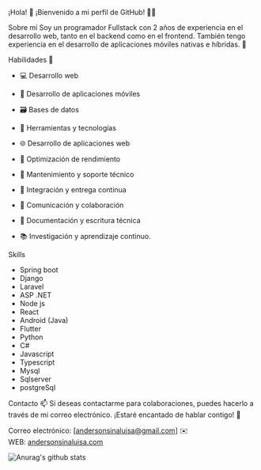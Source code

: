 ¡Hola! 👋
¡Bienvenido a mi perfil de GitHub! 👨‍💻

Sobre mí
Soy un programador Fullstack con 2 años de experiencia en el desarrollo web, tanto en el backend como en el frontend. También tengo experiencia en el desarrollo de aplicaciones móviles nativas e híbridas. 📱


Habilidades 🔧
- 💻 Desarrollo web
- 📱 Desarrollo de aplicaciones móviles
- 🗃️ Bases de datos
- 🔧 Herramientas y tecnologías
- 🌐 Desarrollo de aplicaciones web
- 🚀 Optimización de rendimiento
- 🧰 Mantenimiento y soporte técnico
- 🧩 Integración y entrega continua
- 💬 Comunicación y colaboración
- 📝 Documentación y escritura técnica

- 📚 Investigación y aprendizaje continuo.

Skills 

- Spring boot
- Django
- Laravel
- ASP .NET
- Node js
- React
- Android (Java)
- Flutter
- Python
- C#
- Javascript
- Typescript
- Mysql
- Sqlserver
- postgreSql

Contacto 📫
Si deseas contactarme para colaboraciones, puedes hacerlo a través de mi correo electrónico. ¡Estaré encantado de hablar contigo! 🤝

Correo electrónico: [andersonsinaluisa@gmail.com] ✉️ <br/>
WEB: [andersonsinaluisa.com](https://andersonsinaluisa.com)


![Anurag's github stats](https://github-readme-stats.vercel.app/api?username=andersonSinaluisa)



